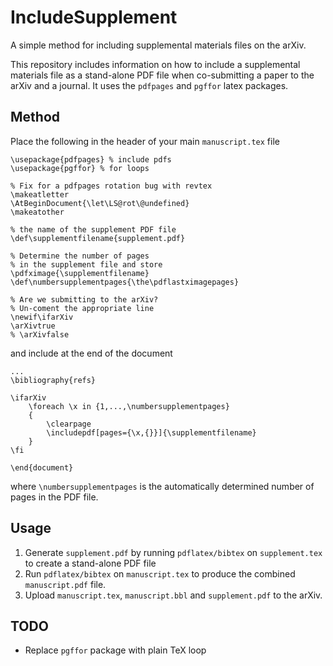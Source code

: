# IncludeSupplement

A simple method for including supplemental materials files on the arXiv.

This repository includes information on how to include a supplemental materials file as a stand-alone PDF file when co-submitting a paper to the arXiv and a journal.  It uses the `pdfpages` and `pgffor` latex packages.  

## Method

Place the following in the header of your main `manuscript.tex` file

    \usepackage{pdfpages} % include pdfs
    \usepackage{pgffor} % for loops
    
    % Fix for a pdfpages rotation bug with revtex
    \makeatletter
    \AtBeginDocument{\let\LS@rot\@undefined}
    \makeatother
    
    % the name of the supplement PDF file
    \def\supplementfilename{supplement.pdf}
    
    % Determine the number of pages 
    % in the supplement file and store
    \pdfximage{\supplementfilename}
    \def\numbersupplementpages{\the\pdflastximagepages}
    
    % Are we submitting to the arXiv? 
    % Un-coment the appropriate line
    \newif\ifarXiv
    \arXivtrue 
    % \arXivfalse

and include at the end of the document

    ...
    \bibliography{refs}

    \ifarXiv
        \foreach \x in {1,...,\numbersupplementpages}
        {
            \clearpage
            \includepdf[pages={\x,{}}]{\supplementfilename}
        }
    \fi

    \end{document}

where `\numbersupplementpages` is the automatically determined number of pages in the PDF file.

## Usage 
1. Generate `supplement.pdf` by running `pdflatex/bibtex` on `supplement.tex` to create a stand-alone PDF file
2. Run `pdflatex/bibtex` on `manuscript.tex` to produce the combined `manuscript.pdf` file.
3. Upload `manuscript.tex`, `manuscript.bbl` and `supplement.pdf` to the arXiv.

## TODO
- Replace `pgffor` package with plain TeX loop
